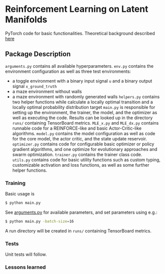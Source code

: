 # Reinforcement Learning on Latent Manifolds

PyTorch code for basic functionalities. Theoretical background described [here](https://github.com/sebvoigtlaender/state_rl_basics/blob/main/log.pdf)

## Package Description

`arguments.py` contains all available hyperparameters.
`env.py` contains the environment configuration as well as three test environments:
*   a toggle environment with a binary input signal `u` and a binary output signal `x_ground_truth`
*   a maze environment without walls
*   a maze environment with randomly generated walls
`helpers.py` contains two helper functions while calculate a locally optimal transition and a locally optimal probability distribution target
`main.py` is responsible for setting up the environment, the trainer, the model, and the optimizer as well as executing the code. Results can be looked up in the directory `runs/` containing TensorBoard metrics.
`MLE_x.py` and `MLE_dx.py` contains runnable code for a REINFORCE-like and basic Actor-Critic-like algorithms.
`model.py` contains the model configuration as well as code for the core model, the actor critic, and the state update reservoir.
`optimizer.py` contains code for configurable basic optimizer or policy gradient algorithms, and one optimize for evolutionary approaches and swarm optimization.
`trainer.py` contains the trainer class code.
`utils.py` contains code for basic utility functions such as custom typing, customizable activation and loss functions, as well as some further helper functions.

### Training

Basic usage is

```bash
$ python main.py
```

See [arguments.py](https://github.com/sebvoigtlaender/state_rl_basics/blob/main/arguments.py) for available parameters, and set parameters using e.g.:

```bash
$ python main.py -batch-size=16
```

A run directory will be created in `runs/` containing TensorBoard metrics.

### Tests

Unit tests will follow.

### Lessons learned